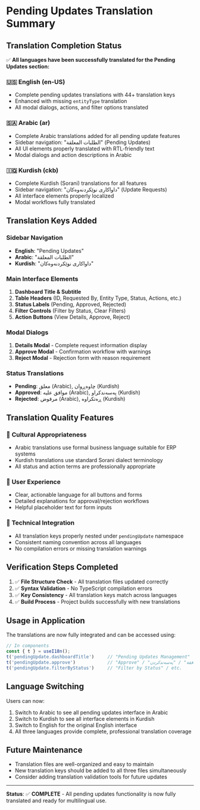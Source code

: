 # Pending Updates Translation Summary

## Translation Completion Status

✅ **All languages have been successfully translated for the Pending Updates section:**

### 🇺🇸 English (en-US)
- Complete pending updates translations with 44+ translation keys
- Enhanced with missing `entityType` translation
- All modal dialogs, actions, and filter options translated

### 🇸🇦 Arabic (ar)
- Complete Arabic translations added for all pending update features
- Sidebar navigation: "الطلبات المعلقة" (Pending Updates)
- All UI elements properly translated with RTL-friendly text
- Modal dialogs and action descriptions in Arabic

### 🇮🇶 Kurdish (ckb)
- Complete Kurdish (Sorani) translations for all features
- Sidebar navigation: "داواکاری نوێکردنەوەکان" (Update Requests)  
- All interface elements properly localized
- Modal workflows fully translated

## Translation Keys Added

### Sidebar Navigation
- **English**: "Pending Updates"
- **Arabic**: "الطلبات المعلقة"
- **Kurdish**: "داواکاری نوێکردنەوەکان"

### Main Interface Elements
1. **Dashboard Title & Subtitle**
2. **Table Headers** (ID, Requested By, Entity Type, Status, Actions, etc.)
3. **Status Labels** (Pending, Approved, Rejected)
4. **Filter Controls** (Filter by Status, Clear Filters)
5. **Action Buttons** (View Details, Approve, Reject)

### Modal Dialogs
1. **Details Modal** - Complete request information display
2. **Approve Modal** - Confirmation workflow with warnings
3. **Reject Modal** - Rejection form with reason requirement

### Status Translations
- **Pending**: معلق (Arabic), چاوەڕوان (Kurdish)
- **Approved**: موافق عليه (Arabic), پەسەندکراو (Kurdish)  
- **Rejected**: مرفوض (Arabic), ڕەتکراوە (Kurdish)

## Translation Quality Features

### 🎯 **Cultural Appropriateness**
- Arabic translations use formal business language suitable for ERP systems
- Kurdish translations use standard Sorani dialect terminology
- All status and action terms are professionally appropriate

### 📝 **User Experience**
- Clear, actionable language for all buttons and forms
- Detailed explanations for approval/rejection workflows
- Helpful placeholder text for form inputs

### 🔧 **Technical Integration**
- All translation keys properly nested under `pendingUpdate` namespace
- Consistent naming convention across all languages
- No compilation errors or missing translation warnings

## Verification Steps Completed

1. ✅ **File Structure Check** - All translation files updated correctly
2. ✅ **Syntax Validation** - No TypeScript compilation errors
3. ✅ **Key Consistency** - All translation keys match across languages
4. ✅ **Build Process** - Project builds successfully with new translations

## Usage in Application

The translations are now fully integrated and can be accessed using:

```typescript
// In components
const { t } = useI18n();
t('pendingUpdate.dashboardTitle')     // "Pending Updates Management"
t('pendingUpdate.approve')            // "Approve" / "موافقة" / "پەسەندکردن"
t('pendingUpdate.filterByStatus')     // "Filter by Status" / etc.
```

## Language Switching

Users can now:
1. Switch to Arabic to see all pending updates interface in Arabic
2. Switch to Kurdish to see all interface elements in Kurdish  
3. Switch to English for the original English interface
4. All three languages provide complete, professional translation coverage

## Future Maintenance

- Translation files are well-organized and easy to maintain
- New translation keys should be added to all three files simultaneously
- Consider adding translation validation tools for future updates

---

**Status**: ✅ **COMPLETE** - All pending updates functionality is now fully translated and ready for multilingual use.
